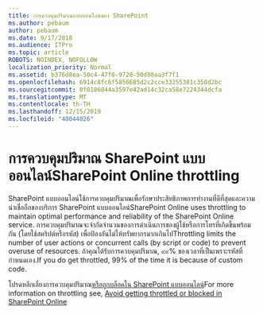 ```yaml
---
title: การควบคุมปริมาณแบบออนไลน์ของ SharePoint
ms.author: pebaum
author: pebaum
ms.date: 9/17/2018
ms.audience: ITPro
ms.topic: article
ROBOTS: NOINDEX, NOFOLLOW
localization_priority: Normal
ms.assetid: b376d8ea-50c4-47f0-9720-50d80aa3f7f1
ms.openlocfilehash: 6914c8fc6f5856685d2c2cce33255381c358d2bc
ms.sourcegitcommit: 0f0186044a3597e42ad14c32ca58e7224344dcfa
ms.translationtype: MT
ms.contentlocale: th-TH
ms.lasthandoff: 12/15/2019
ms.locfileid: "40044026"
---
```

# <a name="sharepoint-online-throttling"></a><span data-ttu-id="0f23a-102">การควบคุมปริมาณ SharePoint แบบออนไลน์</span><span class="sxs-lookup"><span data-stu-id="0f23a-102">SharePoint Online throttling</span></span>

<span data-ttu-id="0f23a-103">SharePoint แบบออนไลน์ใช้การควบคุมปริมาณเพื่อรักษาประสิทธิภาพการทำงานที่ดีที่สุดและความน่าเชื่อถือของบริการ SharePoint แบบออนไลน์</span><span class="sxs-lookup"><span data-stu-id="0f23a-103">SharePoint Online uses throttling to maintain optimal performance and reliability of the SharePoint Online service.</span></span> <span data-ttu-id="0f23a-104">การควบคุมปริมาณจะจำกัดจำนวนของการดำเนินการของผู้ใช้หรือการโทรที่เกิดขึ้นพร้อมกัน (โดยใช้สคริปต์หรือรหัส) เพื่อป้องกันไม่ให้ทรัพยากรมากเกินไป</span><span class="sxs-lookup"><span data-stu-id="0f23a-104">Throttling limits the number of user actions or concurrent calls (by script or code) to prevent overuse of resources.</span></span> <span data-ttu-id="0f23a-105">ถ้าคุณได้รับการควบคุมปริมาณ, ๙๙% ของเวลาที่เป็นเพราะรหัสที่กำหนดเอง.</span><span class="sxs-lookup"><span data-stu-id="0f23a-105">If you do get throttled, 99% of the time it is because of custom code.</span></span>
  
<span data-ttu-id="0f23a-106">โปรดหลีกเลี่ยงการควบคุมปริมาณ[หรือถูกบล็อคใน SharePoint แบบออนไลน์](https://go.microsoft.com/fwlink/?linkid=2022019)</span><span class="sxs-lookup"><span data-stu-id="0f23a-106">For more information on throttling see, [Avoid getting throttled or blocked in SharePoint Online](https://go.microsoft.com/fwlink/?linkid=2022019)</span></span>
  

